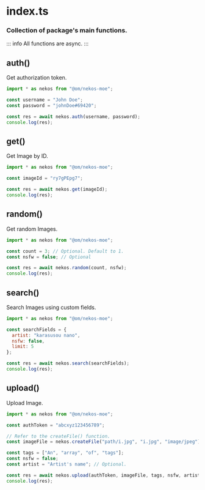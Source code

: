 # index.ts

### Collection of package's main functions.

::: info
All functions are async.
:::

## auth()

Get authorization token.

```js
import * as nekos from "@om/nekos-moe";

const username = "John Doe";
const password = "johnDoe#69420";

const res = await nekos.auth(username, password);
console.log(res);
```

## get()

Get Image by ID.

```js
import * as nekos from "@om/nekos-moe";

const imageId = "ry7gPEpg7";

const res = await nekos.get(imageId);
console.log(res);
```

## random()

Get random Images.

```js
import * as nekos from "@om/nekos-moe";

const count = 3; // Optional. Default to 1.
const nsfw = false; // Optional

const res = await nekos.random(count, nsfw);
console.log(res);
```

## search()

Search Images using custom fields.

```js
import * as nekos from "@om/nekos-moe";

const searchFields = {
  artist: "karasusou nano",
  nsfw: false,
  limit: 5
};

const res = await nekos.search(searchFields);
console.log(res);
```

## upload()

Upload Image.

```js
import * as nekos from "@om/nekos-moe";

const authToken = "abcxyz123456789";

// Refer to the createFile() function.
const imageFile = nekos.createFile("path/i.jpg", "i.jpg", "image/jpeg");

const tags = ["An", "array", "of", "tags"];
const nsfw = false;
const artist = "Artist's name"; // Optional.

const res = await nekos.upload(authToken, imageFile, tags, nsfw, artist);
console.log(res);
```